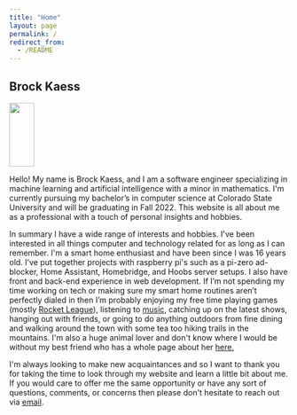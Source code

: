 ```yaml
---
title: "Home"
layout: page
permalink: /
redirect_from:
  - /README
---
```

## Brock Kaess

<img src="/assets/images/Headshot.JPG" style="width:30%; height:12vw;"/>

Hello! My name is Brock Kaess, and I am a software engineer specializing in machine learning and artificial intelligence with a minor in mathematics. I'm currently pursuing my bachelor’s in computer science at Colorado State University and will be graduating in Fall 2022. This website is all about me as a professional with a touch of personal insights and hobbies.

In summary I have a wide range of interests and hobbies. I've been interested in all things computer and technology related for as long as I can remember. I'm a smart home enthusiast and have been since I was 16 years old. I’ve put together projects with raspberry pi's such as a pi-zero ad-blocker, Home Assistant, Homebridge, and Hoobs server setups. I also have front and back-end experience in web development. If I’m not spending my time working on tech or making sure my smart home routines aren’t perfectly dialed in then I’m probably enjoying my free time playing games (mostly [Rocket League](/rocket-league/)), listening to [music](/music/), catching up on the latest shows, hanging out with friends, or going to do anything outdoors from fine dining and walking around the town with some tea too hiking trails in the mountains. I'm also a huge animal lover and don't know where I would be without my best friend who has a whole page about her [here.](/cat/)

I'm always looking to make new acquaintances and so I want to thank you for taking the time to look through my website and learn a little bit about me. If you would care to offer me the same opportunity or have any sort of questions, comments, or concerns then please don't hesitate to reach out via [email](mailto:kaess2017@gmail.com).
